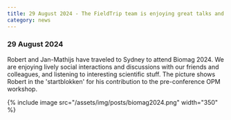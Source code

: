 ```yaml
---
title: 29 August 2024 - The FieldTrip team is enjoying great talks and meeting old and new friends at Biomag
category: news
---
```


### 29 August 2024

Robert and Jan-Mathijs have traveled to Sydney to attend Biomag 2024.  We are enjoying lively social interactions and discussions with our friends and colleagues, and listening to interesting scientific stuff. The picture shows Robert in the 'startblokken' for his contribution to the pre-conference OPM workshop.

{% include image src="/assets/img/posts/biomag2024.png" width="350" %}
